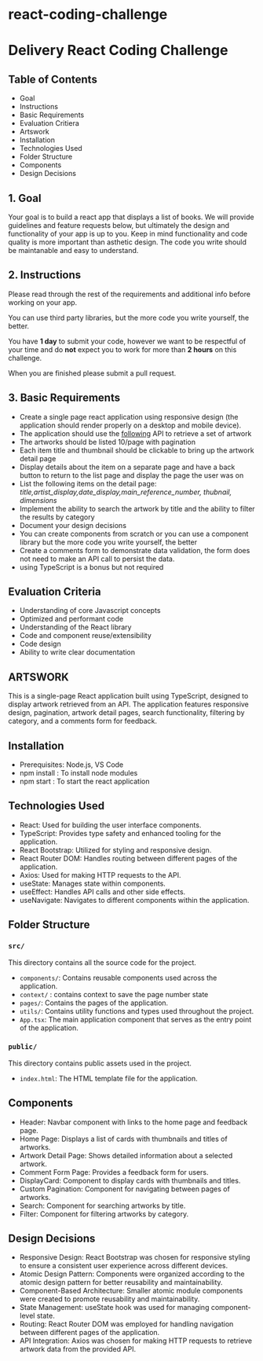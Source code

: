 # react-coding-challenge
# Delivery React Coding Challenge

## Table of Contents
- Goal
- Instructions
- Basic Requirements
- Evaluation Critiera
- Artswork
- Installation
- Technologies Used
- Folder Structure
- Components
- Design Decisions

## 1. Goal

Your goal is to build a react app that displays a list of books. We will provide guidelines and feature requests below, but ultimately the design and functionality of your app is up to you. Keep in mind functionality and code quality is more important than asthetic design.  The code you write should be maintanable and easy to understand.

## 2. Instructions

Please read through the rest of the requirements and additional info before working on your app.

You can use third party libraries, but the more code you write yourself, the better.

You have **1 day** to submit your code, however we want to be respectful of your time and do **not** expect you to work for more than **2 hours** on this challenge.

When you are finished please submit a pull request.

## 3. Basic Requirements

- Create a single page react application using responsive design (the application should render properly on a desktop and mobile device).
- The application should use the [following](https://api.artic.edu/docs/#quick-start) API to retrieve a set of artwork
- The artworks should be listed 10/page with pagination
- Each item title and thumbnail should be clickable to bring up the artwork detail page
- Display details about the item on a separate page and have a back button to return to the list page and display the page the user was on
- List the following items on the detail page: _title,artist_display,date_display,main_reference_number, thubnail, dimensions_
- Implement the ability to search the artwork by title and the ability to filter the results by category
- Document your design decisions
- You can create components from scratch or you can use a component library but the more code you write yourself, the better
- Create a comments form to demonstrate data validation, the form does not need to make an API call to persist the data.
- using TypeScript is a bonus but not required

## Evaluation Criteria

- Understanding of core Javascript concepts
- Optimized and performant code
- Understanding of the React library
- Code and component reuse/extensibility
- Code design
- Ability to write clear documentation


## ARTSWORK

This is a single-page React application built using TypeScript, designed to display artwork retrieved from an API. The application features responsive design, pagination, artwork detail pages, search functionality, filtering by category, and a comments form for feedback.

## Installation
- Prerequisites: Node.js, VS Code
- npm install : To install node modules
- npm start : To start the react application 

## Technologies Used
- React: Used for building the user interface components.
- TypeScript: Provides type safety and enhanced tooling for the application.
- React Bootstrap: Utilized for styling and responsive design.
- React Router DOM: Handles routing between different pages of the application.
- Axios: Used for making HTTP requests to the API.
- useState: Manages state within components.
- useEffect: Handles API calls and other side effects.
- useNavigate: Navigates to different components within the application.

## Folder Structure

### `src/`

This directory contains all the source code for the project.

- `components/`: Contains reusable components used across the application.
- `context/` : contains context to save the page number state 
- `pages/`: Contains the pages of the application.
- `utils/`: Contains utility functions and types used throughout the project.
- `App.tsx`: The main application component that serves as the entry point of the application.

### `public/`

This directory contains public assets used in the project.

- `index.html`: The HTML template file for the application.


## Components
- Header: Navbar component with links to the home page and feedback page.
- Home Page: Displays a list of cards with thumbnails and titles of artworks.
- Artwork Detail Page: Shows detailed information about a selected artwork.
- Comment Form Page: Provides a feedback form for users.
- DisplayCard: Component to display cards with thumbnails and titles.
- Custom Pagination: Component for navigating between pages of artworks.
- Search: Component for searching artworks by title.
- Filter: Component for filtering artworks by category.

## Design Decisions
- Responsive Design: React Bootstrap was chosen for responsive styling to ensure a consistent user experience across different devices.
- Atomic Design Pattern: Components were organized according to the atomic design pattern for better reusability and maintainability.
- Component-Based Architecture: Smaller atomic module components were created to promote reusability and maintainability.
- State Management: useState hook was used for managing component-level state.
- Routing: React Router DOM was employed for handling navigation between different pages of the application.
- API Integration: Axios was chosen for making HTTP requests to retrieve artwork data from the provided API.
